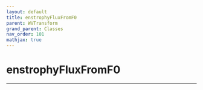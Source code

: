 ```yaml
---
layout: default
title: enstrophyFluxFromF0
parent: WVTransform
grand_parent: Classes
nav_order: 101
mathjax: true
---
```


#  enstrophyFluxFromF0




---

